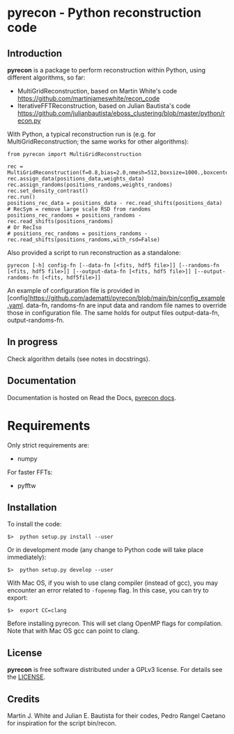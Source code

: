 # pyrecon - Python reconstruction code

## Introduction

**pyrecon** is a package to perform reconstruction within Python, using different algorithms, so far:

 - MultiGridReconstruction, based on Martin White's code https://github.com/martinjameswhite/recon_code
 - IterativeFFTReconstruction, based on Julian Bautista's code https://github.com/julianbautista/eboss_clustering/blob/master/python/recon.py


With Python, a typical reconstruction run is (e.g. for MultiGridReconstruction; the same works for other algorithms):
```
from pyrecon import MultiGridReconstruction

rec = MultiGridReconstruction(f=0.8,bias=2.0,nmesh=512,boxsize=1000.,boxcenter=2000.)
rec.assign_data(positions_data,weights_data)
rec.assign_randoms(positions_randoms,weights_randoms)
rec.set_density_contrast()
rec.run()
positions_rec_data = positions_data - rec.read_shifts(positions_data)
# RecSym = remove large scale RSD from randoms
positions_rec_randoms = positions_randoms - rec.read_shifts(positions_randoms)
# Or RecIso
# positions_rec_randoms = positions_randoms - rec.read_shifts(positions_randoms,with_rsd=False)
```
Also provided a script to run reconstruction as a standalone:
```
pyrecon [-h] config-fn [--data-fn [<fits, hdf5 file>]] [--randoms-fn [<fits, hdf5 file>]] [--output-data-fn [<fits, hdf5 file>]] [--output-randoms-fn [<fits, hdf5file>]]
```
An example of configuration file is provided in [config]https://github.com/adematti/pyrecon/blob/main/bin/config_example.yaml.
data-fn, randoms-fn are input data and random file names to override those in configuration file.
The same holds for output files output-data-fn, output-randoms-fn.

## In progress

Check algorithm details (see notes in docstrings).

## Documentation

Documentation is hosted on Read the Docs, [pyrecon docs](https://pyrecon.readthedocs.io/).

# Requirements

Only strict requirements are:
- numpy

For faster FFTs:
- pyfftw

## Installation

To install the code:
```
$>  python setup.py install --user
```
Or in development mode (any change to Python code will take place immediately):
```
$>  python setup.py develop --user
```

With Mac OS, if you wish to use clang compiler (instead of gcc), you may encounter an error related to ``-fopenmp`` flag.
In this case, you can try to export:
```
$>  export CC=clang
```
Before installing pyrecon. This will set clang OpenMP flags for compilation.
Note that with Mac OS gcc can point to clang.

## License

**pyrecon** is free software distributed under a GPLv3 license. For details see the [LICENSE](https://github.com/adematti/pyrecon/blob/main/LICENSE).

## Credits

Martin J. White and Julian E. Bautista for their codes, Pedro Rangel Caetano for inspiration for the script bin/recon.

